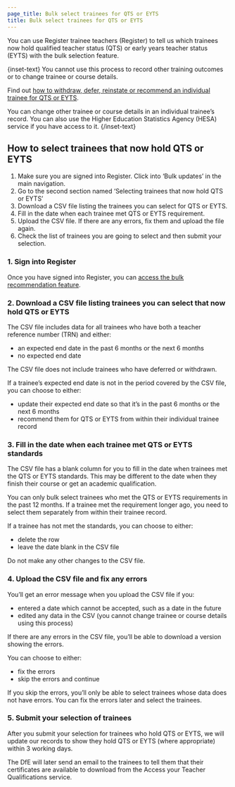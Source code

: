 ```yaml
---
page_title: Bulk select trainees for QTS or EYTS
title: Bulk select trainees for QTS or EYTS
---
```


You can use Register trainee teachers (Register) to tell us which trainees now hold qualified teacher status (QTS) or early years teacher status (EYTS) with the bulk selection feature.

{inset-text}
You cannot use this process to record other training outcomes or to change trainee or course details.

Find out [how to withdraw, defer, reinstate or recommend an individual trainee for QTS or EYTS](/guidance/withdraw-defer-reinstate-or-recommend-a-trainee).

You can change other trainee or course details in an individual trainee’s record. You can also use the Higher Education Statistics Agency (HESA) service if you have access to it.
{/inset-text}

## How to select trainees that now hold QTS or EYTS

1. Make sure you are signed into Register. Click into ‘Bulk updates’ in the main navigation.
2. Go to the second section named ‘Selecting trainees that now hold QTS or EYTS’
3. Download a CSV file listing the trainees you can select for QTS or EYTS.
4. Fill in the date when each trainee met QTS or EYTS requirement.
5. Upload the CSV file. If there are any errors, fix them and upload the file again.
6. Check the list of trainees you are going to select and then submit your selection.


### 1. Sign into Register

Once you have signed into Register, you can [access the bulk recommendation feature](/bulk-update/recommend/choose-who-to-recommend).

### 2. Download a CSV file listing trainees you can select that now hold QTS or EYTS

The CSV file includes data for all trainees who have both a teacher reference number (TRN) and either:

- an expected end date in the past 6 months or the next 6 months
- no expected end date

The CSV file does not include trainees who have deferred or withdrawn.

If a trainee’s expected end date is not in the period covered by the CSV file, you can choose to either:

- update their expected end date so that it’s in the past 6 months or the next 6 months
- recommend them for QTS or EYTS from within their individual trainee record

### 3. Fill in the date when each trainee met QTS or EYTS standards

The CSV file has a blank column for you to fill in the date when trainees met the QTS or EYTS standards. This may be different to the date when they finish their course or get an academic qualification.

You can only bulk select trainees who met the QTS or EYTS requirements in the past 12 months. If a trainee met the requirement longer ago, you need to select them separately from within their trainee record.

If a trainee has not met the standards, you can choose to either:

- delete the row
- leave the date blank in the CSV file

Do not make any other changes to the CSV file.

### 4. Upload the CSV file and fix any errors

You’ll get an error message when you upload the CSV file if you:

- entered a date which cannot be accepted, such as a date in the future
- edited any data in the CSV (you cannot change trainee or course details using this process)

If there are any errors in the CSV file, you’ll be able to download a version showing the errors.

You can choose to either:

- fix the errors
- skip the errors and continue

If you skip the errors, you’ll only be able to select trainees whose data does not have errors. You can fix the errors later and select the trainees.

### 5. Submit your selection of trainees

After you submit your selection for trainees who hold QTS or EYTS, we will update our records to show they hold QTS or EYTS (where appropriate) within 3 working days.

The DfE will later send an email to the trainees to tell them that their certificates are available to download from the Access your Teacher Qualifications service.
